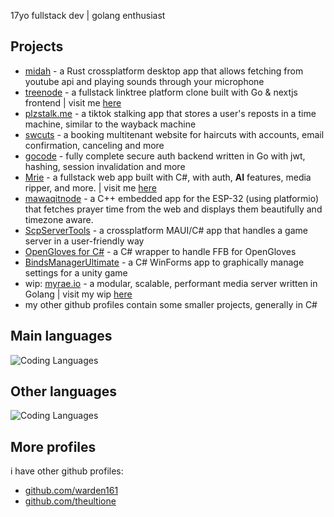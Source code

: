 17yo fullstack dev | golang enthusiast

## Projects
- [midah](https://github.com/akramboussanni/midah) - a Rust crossplatform desktop app that allows fetching from youtube api and playing sounds through your microphone
- [treenode](https://github.com/akramboussanni/treenode) - a fullstack linktree platform clone built with Go & nextjs frontend | visit me [here](https://kimotherapy.dev)
- [plzstalk.me](https://plzstalk.me) - a tiktok stalking app that stores a user's reposts in a time machine, similar to the wayback machine
- [swcuts](https://swcuts.com) - a booking multitenant website for haircuts with accounts, email confirmation, canceling and more
- [gocode](https://github.com/akramboussanni/gocode) - fully complete secure auth backend written in Go with jwt, hashing, session invalidation and more 
- [Mrie](https://github.com/akramboussanni/Mrie) - a fullstack web app built with C#, with auth, **AI** features, media ripper, and more. | visit me [here](https://mrie.dev)
- [mawaqitnode](https://github.com/akramboussanni/mawaqitnode) - a C++ embedded app for the ESP-32 (using platformio) that fetches prayer time from the web and displays them beautifully and timezone aware.
- [ScpServerTools](https://github.com/warden161/ScpServerTools) - a crossplatform MAUI/C# app that handles a game server in a user-friendly way
- [OpenGloves for C#](https://github.com/TheUltiOne/OpenGloves-Unity) - a C# wrapper to handle FFB for OpenGloves 
- [BindsManagerUltimate](https://github.com/TheUltiOne/BindsManagerUltimate) - a C# WinForms app to graphically manage settings for a unity game
- wip: [myrae.io](https://github.com/akramboussanni/myrae) - a modular, scalable, performant media server written in Golang | visit my wip [here](https://myrae.io)
- my other github profiles contain some smaller projects, generally in C#

## Main languages
![Coding Languages](https://skills-icons.vercel.app/api/icons?i=csharp,go)

## Other languages
![Coding Languages](https://skills-icons.vercel.app/api/icons?i=java,ts,cpp,python,rust)

## More profiles
i have other github profiles:
- [github.com/warden161](https://github.com/warden161)
- [github.com/theultione](https://github.com/theultione)
